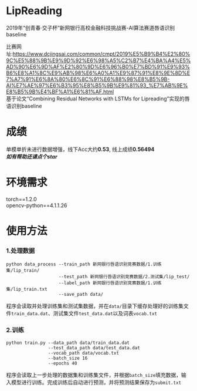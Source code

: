 # LipReading
2019年“创青春·交子杯”新网银行高校金融科技挑战赛-AI算法赛道唇语识别baseline

比赛网址:<https://www.dcjingsai.com/common/cmpt/2019%E5%B9%B4%E2%80%9C%E5%88%9B%E9%9D%92%E6%98%A5%C2%B7%E4%BA%A4%E5%AD%90%E6%9D%AF%E2%80%9D%E6%96%B0%E7%BD%91%E9%93%B6%E8%A1%8C%E9%AB%98%E6%A0%A1%E9%87%91%E8%9E%8D%E7%A7%91%E6%8A%80%E6%8C%91%E6%88%98%E8%B5%9B-AI%E7%AE%97%E6%B3%95%E8%B5%9B%E9%81%93_%E7%AB%9E%E8%B5%9B%E4%BF%A1%E6%81%AF.html>  
基于论文“Combining Residual Networks with LSTMs for Lipreading”实现的唇语识别baseline
# 成绩
 单模单折未进行数据增强，线下Acc大约**0.53**, 线上成绩**0.56494**  
 ***如有帮助还请点个star***

# 环境需求
torch==1.2.0  
opencv-python==4.1.1.26

# 使用方法
### 1.处理数据
```shell
python data_process --train_path 新网银行唇语识别竞赛数据/1.训练集/lip_train/
                    --test_path 新网银行唇语识别竞赛数据/2.测试集/lip_test/
                    --label_path 新网银行唇语识别竞赛数据/1.训练集/lip_train.txt
                    --save_path data/
```
程序会读取并处理训练集和测试集数据，并在`data/`目录下缓存处理好的训练集文件`train_data.dat`、测试集文件`test_data.dat`以及词表`vocab.txt`

### 2.训练
```shell
python train.py --data_path data/train_data.dat
                --test_data_path data/test_data.dat
                --vocab_path data/vocab.txt
                --batch_size 16
                --epochs 40
```
程序会读取上一步处理的数据集和训练集文件，并根据`batch_size`填充数据，输入模型进行训练。完成训练后自动进行预测，并将预测结果保存为`submit.txt`

